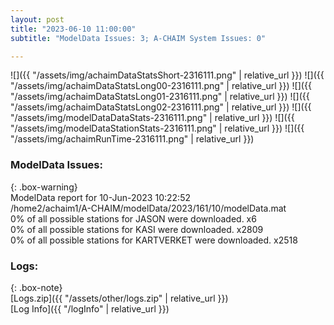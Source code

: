 ```yaml
---
layout: post
title: "2023-06-10 11:00:00"
subtitle: "ModelData Issues: 3; A-CHAIM System Issues: 0"

---
```


![]({{ "/assets/img/achaimDataStatsShort-2316111.png" | relative_url }})
![]({{ "/assets/img/achaimDataStatsLong00-2316111.png" | relative_url }})
![]({{ "/assets/img/achaimDataStatsLong01-2316111.png" | relative_url }})
![]({{ "/assets/img/achaimDataStatsLong02-2316111.png" | relative_url }})
![]({{ "/assets/img/modelDataDataStats-2316111.png" | relative_url }})
![]({{ "/assets/img/modelDataStationStats-2316111.png" | relative_url }})
![]({{ "/assets/img/achaimRunTime-2316111.png" | relative_url }})


### ModelData Issues:  
  
{: .box-warning}  
 ModelData report for 10-Jun-2023 10:22:52   
 /home2/achaim1/A-CHAIM/modelData/2023/161/10/modelData.mat   
 0% of all possible stations for JASON were downloaded. x6   
 0% of all possible stations for KASI were downloaded. x2809   
 0% of all possible stations for KARTVERKET were downloaded. x2518   
  


### Logs:  
  
{: .box-note}  
[Logs.zip]({{ "/assets/other/logs.zip" | relative_url }})  
[Log Info]({{ "/logInfo" | relative_url }})  
